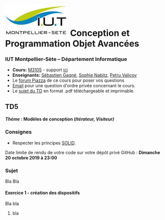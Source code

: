 # ![](ressources/logo.jpeg) Conception et Programmation Objet Avancées 
### IUT Montpellier-Sète – Département Informatique
* **Cours:** [M3105](http://cache.media.enseignementsup-recherche.gouv.fr/file/25/09/7/PPN_INFORMATIQUE_256097.pdf) - support [ici](https://github.com/IUTInfoMontp-M3105/Ressources)
* **Enseignants:** [Sébastien Gagné](mailto:sebastien.gagne@umontpellier.fr), [Sophie Nabitz](mailto:sophie.nabitz@univ-avignon.fr), [Petru Valicov](mailto:petru.valicov@umontpellier.fr)
* Le [forum Piazza](https://piazza.com/class/jzs4o7je7zm1a0) de ce cours pour poser vos questions
* [Email](mailto:petru.valicov@umontpellier.fr) pour une question d'ordre privée concernant le cours.
* Le [sujet du TD](TD5Correction.pdf) en format .pdf téléchargeable et imprimable.


## TD5
#### _Thème_ : Modèles de conception (_Itérateur, Visiteur)_


### Consignes
* Respecter les principes [SOLID](https://github.com/IUTInfoMontp-M3105/Ressources).

Date limite de rendu de votre code sur votre dépôt privé GitHub : **Dimanche 20 octobre 2019 à 23:00**


### Sujet
Bla Bla

#### Exercice 1 - création des dispositifs

Bla bla

1. bla
